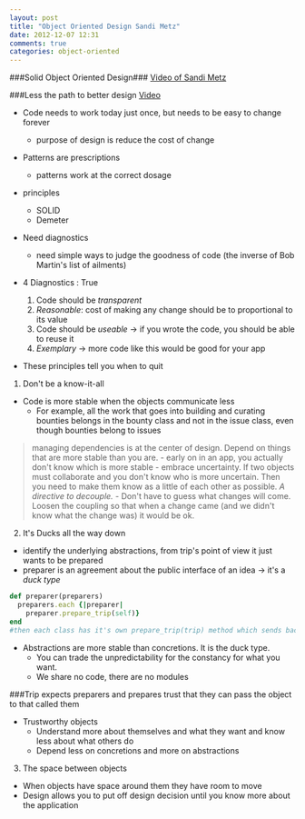```yaml
---
layout: post
title: "Object Oriented Design Sandi Metz"
date: 2012-12-07 12:31
comments: true
categories: object-oriented
---
```


###Solid Object Oriented Design###
[Video of Sandi Metz](http://vimeo.com/12350535)

###Less the path to better design
[Video](http://vimeo.com/26330100)

- Code needs to work today just once, but needs to be easy to change forever
  - purpose of design is reduce the cost of change

- Patterns are prescriptions
  - patterns work at the correct dosage

- principles
  - SOLID
  - Demeter

- Need diagnostics
  - need simple ways to judge the goodness of code (the inverse of Bob Martin's list of ailments)

- 4 Diagnostics : True
  1. Code should be *transparent*
  2. *Reasonable*: cost of making any change should be to proportional to its value
  3. Code should be *useable* -> if you wrote the code, you should be able to reuse it
  4. *Exemplary* -> more code like this would be good for your app
- These principles tell you when to quit

1. Don't be a know-it-all
  - Code is more stable when the objects communicate less
    - For example, all the work that goes into building and curating bounties belongs in the bounty class and not in the issue class, even though bounties belong to issues
>managing dependencies is at the center of design. Depend on things that are more stable than you are.
    - early on in an app, you actually don't know which is more stable
      - embrace uncertainty. If two objects must collaborate and you don't know who is more uncertain. Then you need to make them know as a little of each other as possible. *A directive to decouple.*
    - Don't have to guess what changes will come. Loosen the coupling so that when a change came (and we didn't know what the change was) it would be ok.

2. It's Ducks all the way down
  - identify the underlying abstractions, from trip's point of view it just wants to be prepared
  - preparer is an agreement about the public interface of an idea -> it's a *duck type*
```ruby
def preparer(preparers)
  preparers.each {|preparer|
    preparer.prepare_trip(self)}
end
#then each class has it's own prepare_trip(trip) method which sends back a prepared trip.
```
- Abstractions are more stable than concretions. It is the duck type. 
  - You can trade the unpredictability for the constancy for what you want.
  - We share no code, there are no modules

###Trip expects preparers and prepares trust that they can pass the object to that called them
  - Trustworthy objects 
    - Understand more about themselves and what they want and know less about what others do
    - Depend less on concretions and more on abstractions

3. The space between objects
  - When objects have space around them they have room to move
  - Design allows you to put off design decision until you know more about the application

